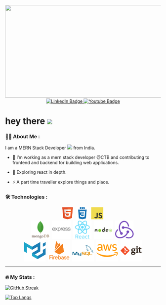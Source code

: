 <div align="center">
  <img src="https://media.giphy.com/media/dWesBcTLavkZuG35MI/giphy.gif" width="600" height="300"/>
</div>
<div id="header" align="center">
  <a href="https://www.linkedin.com/in/udit-mehra-51ab00108/">
    <img src="https://img.shields.io/badge/LinkedIn-blue?style=for-the-badge&logo=linkedin&logoColor=white" alt="LinkedIn Badge"/>
  </a>
  <a href="https://github.com/uditmehra80">
    <img src="https://img.shields.io/badge/Github-black?style=for-the-badge&logo=github&logoColor=white" alt="Youtube Badge"/>
  </a>
</div>
<h1>
  hey there
  <img src="https://media.giphy.com/media/hvRJCLFzcasrR4ia7z/giphy.gif" width="30px"/>
</h1>


### :man_technologist: About Me :
I am a MERN Stack Developer <img src="https://media.giphy.com/media/WUlplcMpOCEmTGBtBW/giphy.gif" width="30"> from India.

- :telescope: I’m working as a mern stack developer @CTB and contributing to frontend and backend for building web applications.

- :seedling: Exploring react in depth.

- :zap: A part time traveller explore things and place.

### :hammer_and_wrench: Technologies :
<div align="center">
    <img src="https://github.com/devicons/devicon/blob/master/icons/html5/html5-original.svg" title="HTML5" alt="HTML" width="40" height="40"/>&nbsp;
    <img src="https://github.com/devicons/devicon/blob/master/icons/css3/css3-plain-wordmark.svg"  title="CSS3" alt="CSS" width="40" height="40"/>&nbsp;
    <img src="https://github.com/devicons/devicon/blob/master/icons/javascript/javascript-original.svg" title="JavaScript" alt="JavaScript" width="40"                          height="40"/>&nbsp;
</div>
<div align="center">
    <img src="https://github.com/devicons/devicon/blob/master/icons/mongodb/mongodb-original-wordmark.svg" title="mongodb" alt="mongodb" width="60" height="60"/>&nbsp;
    <img src="https://github.com/devicons/devicon/blob/master/icons/express/express-original-wordmark.svg" title="express" alt="express" width="60" height="60"/>&nbsp;
    <img src="https://github.com/devicons/devicon/blob/master/icons/react/react-original-wordmark.svg" title="React" alt="React" width="60" height="60"/>&nbsp;
    <img src="https://github.com/devicons/devicon/blob/master/icons/nodejs/nodejs-original-wordmark.svg" title="NodeJS" alt="NodeJS" width="60" height="60"/>&nbsp;
    <img src="https://github.com/devicons/devicon/blob/master/icons/redux/redux-original.svg" title="Redux" alt="Redux " width="60" height="60"/>&nbsp;

</div>
<div align="center">
  <img src="https://github.com/devicons/devicon/blob/master/icons/materialui/materialui-original.svg" title="Material UI" alt="Material UI" width="70"                        height="70"/>&nbsp;
  <img src="https://github.com/devicons/devicon/blob/master/icons/firebase/firebase-plain-wordmark.svg" title="Firebase" alt="Firebase" width="70" height="70"/>&nbsp;
  <img src="https://github.com/devicons/devicon/blob/master/icons/mysql/mysql-original-wordmark.svg" title="MySQL"  alt="MySQL" width="70" height="70"/>&nbsp;
  <img src="https://github.com/devicons/devicon/blob/master/icons/amazonwebservices/amazonwebservices-plain-wordmark.svg" title="AWS" alt="AWS" width="70"                    height="70"/>&nbsp;
  <img src="https://github.com/devicons/devicon/blob/master/icons/git/git-original-wordmark.svg" title="Git" **alt="Git" width="70" height="70"/>
</div>

---

### :fire: My Stats :
[![GitHub Streak](http://github-readme-streak-stats.herokuapp.com?user=uditmehra80&theme=dark&background=000000)](https://github.com/uditmehra80)

[![Top Langs](https://github-readme-stats.vercel.app/api/top-langs/?username=uditmehra80&layout=compact&theme=vision-friendly-dark)](https://github.com/uditmehra80)

